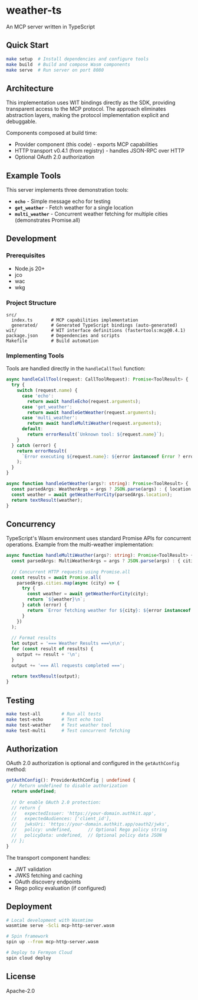 # weather-ts

An MCP server written in TypeScript

## Quick Start

```bash
make setup  # Install dependencies and configure tools
make build  # Build and compose Wasm components
make serve  # Run server on port 8080
```

## Architecture

This implementation uses WIT bindings directly as the SDK, providing transparent access to the MCP protocol. The approach eliminates abstraction layers, making the protocol implementation explicit and debuggable.

Components composed at build time:
- Provider component (this code) - exports MCP capabilities
- HTTP transport v0.4.1 (from registry) - handles JSON-RPC over HTTP
- Optional OAuth 2.0 authorization

## Example Tools

This server implements three demonstration tools:

- **`echo`** - Simple message echo for testing
- **`get_weather`** - Fetch weather for a single location
- **`multi_weather`** - Concurrent weather fetching for multiple cities (demonstrates Promise.all)

## Development

### Prerequisites

- Node.js 20+
- jco
- wac
- wkg

### Project Structure

```
src/
  index.ts       # MCP capabilities implementation
  generated/     # Generated TypeScript bindings (auto-generated)
wit/             # WIT interface definitions (fastertools:mcp@0.4.1)
package.json     # Dependencies and scripts
Makefile         # Build automation
```

### Implementing Tools

Tools are handled directly in the `handleCallTool` function:

```typescript
async handleCallTool(request: CallToolRequest): Promise<ToolResult> {
  try {
    switch (request.name) {
      case 'echo':
        return await handleEcho(request.arguments);
      case 'get_weather':
        return await handleGetWeather(request.arguments);
      case 'multi_weather':
        return await handleMultiWeather(request.arguments);
      default:
        return errorResult(`Unknown tool: ${request.name}`);
    }
  } catch (error) {
    return errorResult(
      `Error executing ${request.name}: ${error instanceof Error ? error.message : String(error)}`
    );
  }
}

async function handleGetWeather(args?: string): Promise<ToolResult> {
  const parsedArgs: WeatherArgs = args ? JSON.parse(args) : { location: '' };
  const weather = await getWeatherForCity(parsedArgs.location);
  return textResult(weather);
}
```

## Concurrency

TypeScript's Wasm environment uses standard Promise APIs for concurrent operations. Example from the multi-weather implementation:

```typescript
async function handleMultiWeather(args?: string): Promise<ToolResult> {
  const parsedArgs: MultiWeatherArgs = args ? JSON.parse(args) : { cities: [] };
  
  // Concurrent HTTP requests using Promise.all
  const results = await Promise.all(
    parsedArgs.cities.map(async (city) => {
      try {
        const weather = await getWeatherForCity(city);
        return `${weather}\n`;
      } catch (error) {
        return `Error fetching weather for ${city}: ${error instanceof Error ? error.message : String(error)}\n`;
      }
    })
  );
  
  // Format results
  let output = '=== Weather Results ===\n\n';
  for (const result of results) {
    output += result + '\n';
  }
  output += '=== All requests completed ===';
  
  return textResult(output);
}
```

## Testing

```bash
make test-all        # Run all tests
make test-echo       # Test echo tool
make test-weather    # Test weather tool
make test-multi      # Test concurrent fetching
```

## Authorization

OAuth 2.0 authorization is optional and configured in the `getAuthConfig` method:

```typescript
getAuthConfig(): ProviderAuthConfig | undefined {
  // Return undefined to disable authorization
  return undefined;
  
  // Or enable OAuth 2.0 protection:
  // return {
  //   expectedIssuer: 'https://your-domain.authkit.app',
  //   expectedAudiences: ['client_id'],
  //   jwksUri: 'https://your-domain.authkit.app/oauth2/jwks',
  //   policy: undefined,      // Optional Rego policy string
  //   policyData: undefined,  // Optional policy data JSON
  // };
}
```

The transport component handles:
- JWT validation
- JWKS fetching and caching
- OAuth discovery endpoints
- Rego policy evaluation (if configured)

## Deployment

```bash
# Local development with Wasmtime
wasmtime serve -Scli mcp-http-server.wasm

# Spin framework
spin up --from mcp-http-server.wasm

# Deploy to Fermyon Cloud
spin cloud deploy
```

## License

Apache-2.0
